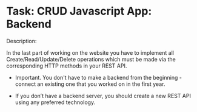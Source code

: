 
# Task: CRUD Javascript App: Backend

Description: 

In the last part of working on the website you have to implement all Create/Read/Update/Delete operations which must be made via the corresponding HTTP methods in your REST API.

* Important. You don't have to make a backend from the beginning - connect an existing one that you worked on in the first year.

* If you don’t have a backend server, you should create a new REST API using any preferred technology.
